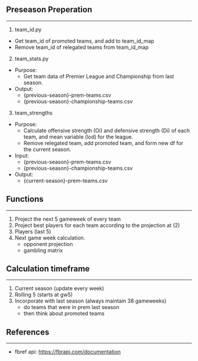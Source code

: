## Preseason Preperation

---

1. team_id.py

- Get team_id of promoted teams, and add to team_id_map
- Remove team_id of relegated teams from team_id_map

2. team_stats.py

- Purpose:
  - Get team data of Premier League and Championship from last season.
- Output:
  - {previous-season}-prem-teams.csv
  - {previous-season}-championship-teams.csv

3. team_strengths

- Purpose:
  - Calculate offensive strength (Oi) and defensive strength (Di) of each team, and mean variable (lod) for the league.
  - Remove relegated team, add promoted team, and form new df for the current season.
- Input:
  - {previous-season}-prem-teams.csv
  - {previous-season}-championship-teams.csv
- Output:
  - {current-season}-prem-teams.csv

## Functions

---

1. Project the next 5 gameweek of every team
2. Project best players for each team according to the projection at (2)
3. Players (last 5)
4. Next game week calculation.
   - opponent projection
   - gambling matrix

## Calculation timeframe

---

1. Current season (update every week)
2. Rolling 5 (starts at gw5)
3. Incorporate with last season (always maintain 38 gameweeks)
   - do teams that were in prem last season
   - then think about promoted teams

## References

---

- fbref api: https://fbrapi.com/documentation
